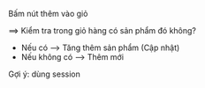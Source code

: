 Bấm nút thêm vào giỏ

==> Kiểm tra trong giỏ hàng có sản phẩm đó không?

- Nếu có --> Tăng thêm sản phẩm (Cập nhật)
- Nếu không có --> Thêm mới

Gợi ý: dùng session
